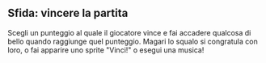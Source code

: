 ## Sfida: vincere la partita

Scegli un punteggio al quale il giocatore vince e fai accadere qualcosa di bello quando raggiunge quel punteggio. Magari lo squalo si congratula con loro, o fai apparire uno sprite "Vinci!" o esegui una musica!